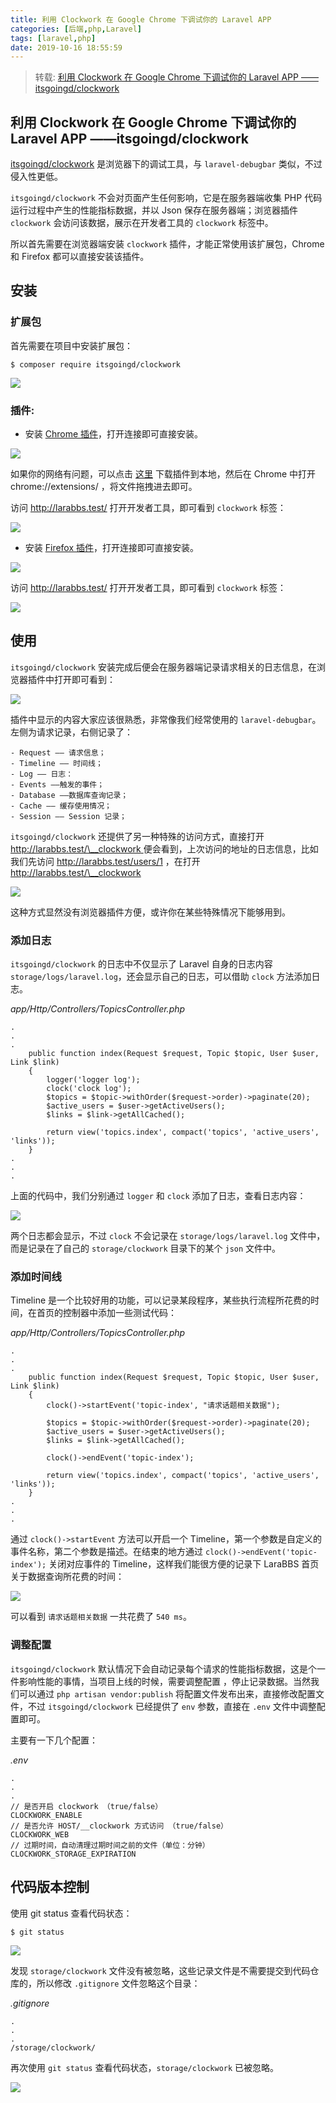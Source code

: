 ```yaml
---
title: 利用 Clockwork 在 Google Chrome 下调试你的 Laravel APP 
categories: [后端,php,Laravel]
tags: [laravel,php]
date: 2019-10-16 18:55:59
---
```


> 转载: [利用 Clockwork 在 Google Chrome 下调试你的 Laravel APP ——itsgoingd/clockwork](https://learnku.com/courses/laravel-package/2019/debugging-tool-under-chrome-itsgoingdclockwork/1976)

## 利用 Clockwork 在 Google Chrome 下调试你的 Laravel APP ——itsgoingd/clockwork

[itsgoingd/clockwork](https://github.com/itsgoingd/clockwork) 是浏览器下的调试工具，与 `laravel-debugbar` 类似，不过侵入性更低。

`itsgoingd/clockwork` 不会对页面产生任何影响，它是在服务器端收集 PHP 代码运行过程中产生的性能指标数据，并以 Json 保存在服务器端；浏览器插件 `clockwork` 会访问该数据，展示在开发者工具的 `clockwork` 标签中。

所以首先需要在浏览器端安装 `clockwork` 插件，才能正常使用该扩展包，Chrome 和 Firefox 都可以直接安装该插件。

## 安装

### 扩展包

首先需要在项目中安装扩展包：


    $ composer require itsgoingd/clockwork


![](https://raw.githubusercontent.com/qnyt1993/picture/master/img/2019/10/15/XodV96kuh2.png)


### 插件:

- 安装 [Chrome 插件](https://chrome.google.com/webstore/detail/clockwork/dmggabnehkmmfmdffgajcflpdjlnoemp)，打开连接即可直接安装。

![](https://raw.githubusercontent.com/qnyt1993/picture/master/img/2019/10/15/2hfgaMFLTH.png)


如果你的网络有问题，可以点击 [这里](https://pan.baidu.com/s/1Alt0z9cQSVta7UWnGI_nYA) 下载插件到本地，然后在 Chrome 中打开 chrome://extensions/ ，将文件拖拽进去即可。
	
访问 http://larabbs.test/ 打开开发者工具，即可看到 `clockwork` 标签：

![](https://raw.githubusercontent.com/qnyt1993/picture/master/img/2019/10/15/nwLpMvbinc.png)


- 安装 [Firefox 插件](https://addons.mozilla.org/en-US/firefox/addon/clockwork-dev-tools/)，打开连接即可直接安装。

![](https://raw.githubusercontent.com/qnyt1993/picture/master/img/2019/10/15/r1fpGLvaZs.png)

	
访问 http://larabbs.test/ 打开开发者工具，即可看到 `clockwork` 标签：

![](https://raw.githubusercontent.com/qnyt1993/picture/master/img/2019/10/15/m5UJXztsJ4.png)


## 使用

`itsgoingd/clockwork` 安装完成后便会在服务器端记录请求相关的日志信息，在浏览器插件中打开即可看到：

![](https://raw.githubusercontent.com/qnyt1993/picture/master/img/2019/10/15/fwYQ4LnGM9.png)


插件中显示的内容大家应该很熟悉，非常像我们经常使用的 `laravel-debugbar`。左侧为请求记录，右侧记录了：

    - Request —— 请求信息；
    - Timeline —— 时间线；
    - Log —— 日志：
    - Events ——触发的事件；
    - Database ——数据库查询记录；
    - Cache —— 缓存使用情况；
    - Session —— Session 记录；

`itsgoingd/clockwork` 还提供了另一种特殊的访问方式，直接打开 [http://larabbs.test/\__clockwork ](http://larabbs.test/__clockwork) 便会看到，上次访问的地址的日志信息，比如我们先访问 http://larabbs.test/users/1 ，在打开 [http://larabbs.test/\__clockwork ](http://larabbs.test/__clockwork)

![](https://raw.githubusercontent.com/qnyt1993/picture/master/img/2019/10/15/ckjKByUwhB.png)


这种方式显然没有浏览器插件方便，或许你在某些特殊情况下能够用到。

### 添加日志

`itsgoingd/clockwork` 的日志中不仅显示了 Laravel 自身的日志内容 `storage/logs/laravel.log`，还会显示自己的日志，可以借助 `clock` 方法添加日志。

*app/Http/Controllers/TopicsController.php*

    .
    .
    .
        public function index(Request $request, Topic $topic, User $user, Link $link)
        {
            logger('logger log');
            clock('clock log');
            $topics = $topic->withOrder($request->order)->paginate(20);
            $active_users = $user->getActiveUsers();
            $links = $link->getAllCached();
    
            return view('topics.index', compact('topics', 'active_users', 'links'));
        }
    .
    .
    .


上面的代码中，我们分别通过 `logger` 和 `clock` 添加了日志，查看日志内容：

![](https://raw.githubusercontent.com/qnyt1993/picture/master/img/2019/10/15/gF38yzx33p.png)


两个日志都会显示，不过 `clock` 不会记录在 `storage/logs/laravel.log` 文件中，而是记录在了自己的 `storage/clockwork` 目录下的某个 `json` 文件中。

### 添加时间线

Timeline 是一个比较好用的功能，可以记录某段程序，某些执行流程所花费的时间，在首页的控制器中添加一些测试代码：

*app/Http/Controllers/TopicsController.php*

    .
    .
    .
        public function index(Request $request, Topic $topic, User $user, Link $link)
        {
            clock()->startEvent('topic-index', "请求话题相关数据");
    
            $topics = $topic->withOrder($request->order)->paginate(20);
            $active_users = $user->getActiveUsers();
            $links = $link->getAllCached();
    
            clock()->endEvent('topic-index');
    
            return view('topics.index', compact('topics', 'active_users', 'links'));
        }
    .
    .
    .


通过 `clock()->startEvent` 方法可以开启一个 Timeline，第一个参数是自定义的事件名称，第二个参数是描述。在结束的地方通过 `clock()->endEvent('topic-index');` 关闭对应事件的 Timeline，这样我们能很方便的记录下 LaraBBS 首页关于数据查询所花费的时间：

![](https://raw.githubusercontent.com/qnyt1993/picture/master/img/2019/10/15/KbG9JRuoBU.png)


可以看到 `请求话题相关数据` 一共花费了 `540 ms`。

### 调整配置

`itsgoingd/clockwork` 默认情况下会自动记录每个请求的性能指标数据，这是个一件影响性能的事情，当项目上线的时候，需要调整配置 ，停止记录数据。当然我们可以通过 `php artisan vendor:publish` 将配置文件发布出来，直接修改配置文件，不过  `itsgoingd/clockwork` 已经提供了 `env` 参数，直接在 `.env` 文件中调整配置即可。

主要有一下几个配置：

*.env*

    .
    .
    .
    // 是否开启 clockwork （true/false）
    CLOCKWORK_ENABLE
    // 是否允许 HOST/__clockwork 方式访问 （true/false）
    CLOCKWORK_WEB
    // 过期时间，自动清理过期时间之前的文件（单位：分钟）
    CLOCKWORK_STORAGE_EXPIRATION



## 代码版本控制

使用 git status 查看代码状态：

    $ git status


![](https://raw.githubusercontent.com/qnyt1993/picture/master/img/2019/10/15/tt3HIf540M.png)


发现 `storage/clockwork` 文件没有被忽略，这些记录文件是不需要提交到代码仓库的，所以修改 `.gitignore` 文件忽略这个目录：

*.gitignore*

    .
    .
    .
    /storage/clockwork/

再次使用 `git status` 查看代码状态，`storage/clockwork` 已被忽略。

![](https://raw.githubusercontent.com/qnyt1993/picture/master/img/2019/10/15/SVEjZKeqxs.png)




